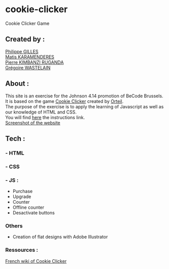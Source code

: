 # cookie-clicker
Cookie Clicker Game

## Created by :

[Philippe GILLES](https://github.com/philesgilles)<br/>
[Matis KARAMENDERES](https://github.com/MKaramen)<br/>
[Pierre KIMBANZI RUGANDA](https://github.com/PierreKimbanziR)<br/>
[Grégoire WASTELAIN](https://github.com/gwastelain)<br/>

## About :

This site is an exercise for the Johnson 4.14 promotion of BeCode Brussels.
It is based on the game [Cookie Clicker](https://orteil.dashnet.org/cookieclicker/) created by [Orteil](http://orteil.dashnet.org/).<br/>
The purpose of the exercise is to apply the learning of Javascript as well as our knowledge of HTML and CSS.<br/>
You will find [here](https://github.com/becodeorg/BXL-Johnson-4.14/tree/master/05-Javascript/cookie_clicker) the instructions link.<br/>
[Screenshot of the website](assets/img/becode_clicker.png)

## Tech :

### - HTML

### - CSS

### - JS :
- Purchase
- Upgrade
- Counter
- Offline counter
- Desactivate buttons

### Others
- Creation of flat designs with Adobe Illustrator

### Ressources :
[French wiki of Cookie Clicker](https://cookieclicker.fandom.com/fr/wiki/Wiki_CookieClicker)

